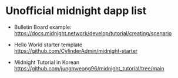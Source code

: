 

# Unofficial midnight dapp list

* Bulletin Board example: https://docs.midnight.network/develop/tutorial/creating/scenario

* Hello World starter template https://github.com/CylinderAdmin/midnight-starter

* Midnight Tutorial in Korean https://github.com/jungmyeong96/midnight_tutorial/tree/main
